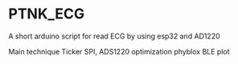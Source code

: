 # PTNK_ECG
 A short arduino script for read ECG by using esp32 and AD1220 

Main technique
Ticker
SPI, ADS1220 optimization
phyblox BLE plot